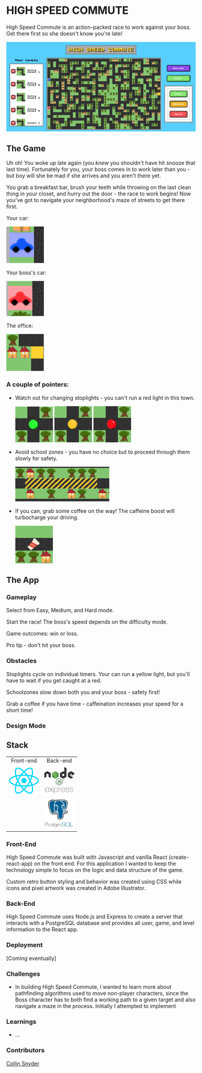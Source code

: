 # HIGH SPEED COMMUTE

High Speed Commute is an action-packed race to work against your boss. Get there first so she doesn't know you're late!

<img src="./high-speed-commute/src/assets/screenshots/wholegame.png" alt="Whole Game" title="Whole Game" width="700px">

<!-- ## In Action

<a href=#>Heroku Deployment Link</a> -->

## The Game

Uh oh! You woke up late again (you _knew_ you shouldn't have hit snooze that last time). Fortunately for you, your boss comes in to work later than you - but boy will she be mad if she arrives and you aren't there yet.

You grab a breakfast bar, brush your teeth while throwing on the last clean thing in your closet, and hurry out the door - the race to work begins! Now you've got to navigate your neighborhood's maze of streets to get there first.

Your car:

<img src="./high-speed-commute/src/assets/screenshots/playercar.png" alt="Player Car" title="Player Car" width="100px">

Your boss's car:

<img src="./high-speed-commute/src/assets/screenshots/bosscar.png" alt="Boss Car" title="Boss Car" width="100px">

The office:

<img src="./high-speed-commute/src/assets/screenshots/office.png" alt="Office" title="Office" width="100px">


### A couple of pointers:

- Watch out for changing stoplights - you can't run a red light in this town.

  <img src="./high-speed-commute/src/assets/screenshots/greenlight.png" alt="Green light" title="Green light" width="100px">     <img src="./high-speed-commute/src/assets/screenshots/yellowlight.png" alt="Yellow light" title="Yellow light" width="100px">     <img src="./high-speed-commute/src/assets/screenshots/redlight.png" alt="Red light" title="Red light" width="100px">

- Avoid school zones - you have no choice but to proceed through them slowly for safety.

  <img src="./high-speed-commute/src/assets/screenshots/schoolzone.png" alt="School Zone" title="School Zone" width="250px">

- If you can, grab some coffee on the way! The caffeine boost will turbocharge your driving.

  <img src="./high-speed-commute/src/assets/screenshots/coffee.png" alt="coffee" title="coffee" width="100px">


## The App

### Gameplay

Select from Easy, Medium, and Hard mode.

Start the race! The boss's speed depends on the difficulty mode.

Game outcomes: win or loss.

Pro tip - don't hit your boss.

### Obstacles

Stoplights cycle on individual timers. Your can run a yellow light, but you'll have to wait if you get caught at a red.

Schoolzones slow down both you and your boss - safety first!

Grab a coffee if you have time - caffeination increases your speed for a short time!

### Design Mode

## Stack

<table>
  <tr>
  </tr>
  <tr>
    <td align="center">Front-end</td>
    <td align="center">Back-end</td>
  </tr>
  <tr>
    <!-- <td align="center"><img src="https://cdn4.iconfinder.com/data/icons/logos-3/600/React.js_logo-512.png" alt="React" title="React" width="80px"/></td> -->
    <td align="center"><img src="./high-speed-commute/src/assets/logo-react.png" alt="React" title="React" width="80px"/></td>
    <td align="center"><img src="./high-speed-commute/src/assets/logo-node-express.png" alt="Node.js" title="Node.js" width="80px"/></td>
  </tr>
  <tr>
    <!-- <td align="center"><img src="https://freshpet.com/wp-content/uploads/2018/01/puppy_party_freshpet.jpg" alt="Puppy" title="Puppy" width="80px"/></td> -->
    <td align="center"></td>
    <td align="center"><img src="./high-speed-commute/src/assets/logo-postgres.png" alt="PostgreSQL" title="PostgreSQL" width="80px"/></td>
  </tr>
</table>

### Front-End
High Speed Commute was built with Javascript and vanilla React (create-react-app) on the front end. For this application I wanted to keep the technology simple to focus on the logic and data structure of the game.

Custom retro button styling and behavior was created using CSS while icons and pixel artwork was created in Adobe Illustrator.

### Back-End 
High Speed Commute uses Node.js and Express to create a server that interacts with a PostgreSQL database and provides all user, game, and level information to the React app.

### Deployment
[Coming eventually]

<!-- # Get started

How to run the app on localhost:

  - In first terminal window: 
    - git clone https://github.com/Collin-Snyder/high-speed-commute.git
    - cd
  -  -->


### Challenges
- In building High Speed Commute, I wanted to learn more about pathfinding algorithms used to move non-player characters, since the Boss character has to both find a working path to a given target and also navigate a maze in the process. Initially I attempted to implement

### Learnings
- ...

### Contributors

[Collin Snyder](https://github.com/Collin-Snyder)